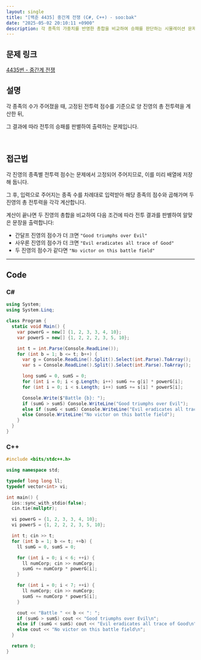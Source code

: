 ```yaml
---
layout: single
title: "[백준 4435] 중간계 전쟁 (C#, C++) - soo:bak"
date: "2025-05-02 20:10:11 +0900"
description: 각 종족의 가중치를 반영한 총합을 비교하여 승패를 판단하는 시뮬레이션 문제 백준 4435번 중간계 전쟁 문제의 C# 및 C++ 풀이 및 해설
---
```


## 문제 링크
[4435번 - 중간계 전쟁](https://www.acmicpc.net/problem/4435)

## 설명
각 종족의 수가 주어졌을 때, 고정된 전투력 점수를 기준으로 양 진영의 총 전투력을 계산한 뒤,

그 결과에 따라 전투의 승패를 판별하여 출력하는 문제입니다.

<br>

## 접근법

각 진영의 종족별 전투력 점수는 문제에서 고정되어 주어지므로, 이를 미리 배열에 저장해 둡니다.

그 후, 입력으로 주어지는 종족 수를 차례대로 입력받아 해당 종족의 점수와 곱해가며 두 진영의 총 전투력을 각각 계산합니다.

계산이 끝나면 두 진영의 총합을 비교하여 다음 조건에 따라 전투 결과를 판별하여 알맞은 문장을 출력합니다:
- 간달프 진영의 점수가 더 크면 `"Good triumphs over Evil"`
- 사우론 진영의 점수가 더 크면 `"Evil eradicates all trace of Good"`
- 두 진영의 점수가 같다면 `"No victor on this battle field"`

---

## Code

### C#

```csharp
using System;
using System.Linq;

class Program {
  static void Main() {
    var powerG = new[] {1, 2, 3, 3, 4, 10};
    var powerS = new[] {1, 2, 2, 2, 3, 5, 10};

    int t = int.Parse(Console.ReadLine());
    for (int b = 1; b <= t; b++) {
      var g = Console.ReadLine().Split().Select(int.Parse).ToArray();
      var s = Console.ReadLine().Split().Select(int.Parse).ToArray();

      long sumG = 0, sumS = 0;
      for (int i = 0; i < g.Length; i++) sumG += g[i] * powerG[i];
      for (int i = 0; i < s.Length; i++) sumS += s[i] * powerS[i];

      Console.Write($"Battle {b}: ");
      if (sumG > sumS) Console.WriteLine("Good triumphs over Evil");
      else if (sumG < sumS) Console.WriteLine("Evil eradicates all trace of Good");
      else Console.WriteLine("No victor on this battle field");
    }
  }
}
```

### C++

```cpp
#include <bits/stdc++.h>

using namespace std;

typedef long long ll;
typedef vector<int> vi;

int main() {
  ios::sync_with_stdio(false);
  cin.tie(nullptr);

  vi powerG = {1, 2, 3, 3, 4, 10};
  vi powerS = {1, 2, 2, 2, 3, 5, 10};

  int t; cin >> t;
  for (int b = 1; b <= t; ++b) {
    ll sumG = 0, sumS = 0;

    for (int i = 0; i < 6; ++i) {
      ll numCorp; cin >> numCorp;
      sumG += numCorp * powerG[i];
    }

    for (int i = 0; i < 7; ++i) {
      ll numCorp; cin >> numCorp;
      sumS += numCorp * powerS[i];
    }

    cout << "Battle " << b << ": ";
    if (sumG > sumS) cout << "Good triumphs over Evil\n";
    else if (sumG < sumS) cout << "Evil eradicates all trace of Good\n";
    else cout << "No victor on this battle field\n";
  }

  return 0;
}
```
